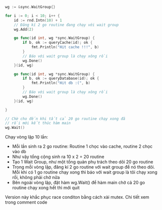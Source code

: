 ```go
wg := &sync.WaitGroup{}

for i := 0; i < 10; i++ {
    id := rnd.Intn(10) + 1
    // Đăng kí 2 go routine đang chạy với wait group
    wg.Add(2)

    go func(id int, wg *sync.WaitGroup) {
        if b, ok := queryCache(id); ok {
            fmt.Println("Hit cache !!!", b)
        }
        // Báo với wait group là chạy xông rồi
        wg.Done()
    }(id, wg)

    go func(id int, wg *sync.WaitGroup) {
        if b, ok := queryDatabase(id); ok {
            fmt.Println("Hit db :(", b)
        }
        // Báo với wait group là chạy xông rồi
        wg.Done()
    }(id, wg)

}

// Chờ cho đến khi tất cả 20 go routine chạy xong đã 
// rồi mới kết thúc hàm main
wg.Wait()
```

Chạy vòng lặp 10 lần:
- Mỗi lần sinh ra 2 go routine: Routine 1 chọc vào cache, routine 2 chọc vào db
- Như vậy tổng cộng sinh ra 10 x 2 = 20 routine
- Tạo 1 Wait Group, như một tổng quản phụ trách theo dõi 20 go routine
- Trong mỗi vòng lặp, đăng kí 2 go routine với wait group để nó theo dõi. Mỗi khi có 1 go routine chạy xong thì báo với wait group là tôi chạy xong rồi, không phải chờ nữa
- Bên ngoài vòng lặp, đặt hàm wg.Wait() để hàm main chờ cả 20 go routine chạy xong hết thì mới quit

Version này khắc phục race conditon bằng cách xài mutex. Chi tiết xem trong comment code 